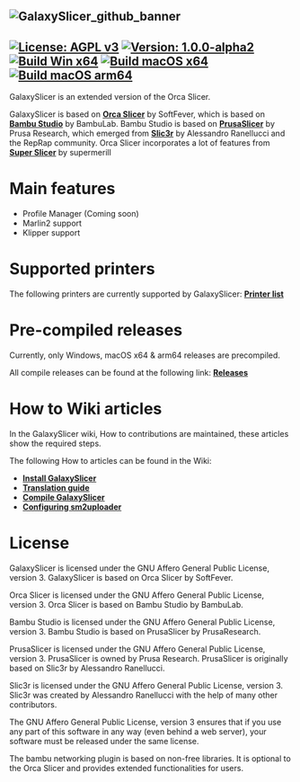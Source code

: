![GalaxySlicer_github_banner](https://github.com/fr3ak2402/GalaxySlicer/assets/96239814/31a440c6-fa99-42f0-af4a-f8589d34dfb8)
-------------------------------------
[![License: AGPL v3](https://img.shields.io/badge/License-AGPL_v3-blue.svg)](https://github.com/fr3ak2402/GalaxySlicer/blob/dev/LICENSE.txt)
[![Version: 1.0.0-alpha2](https://img.shields.io/badge/version-1.0.0--alpha2-693A71)](https://github.com/fr3ak2402/GalaxySlicer/releases/latest)
[![Build Win x64](https://github.com/fr3ak2402/GalaxySlicer/actions/workflows/build_win_x64.yml/badge.svg)](https://github.com/fr3ak2402/GalaxySlicer/actions/workflows/build_win_x64.yml)
[![Build macOS x64](https://github.com/fr3ak2402/GalaxySlicer/actions/workflows/build_macOS_x64.yml/badge.svg)](https://github.com/fr3ak2402/GalaxySlicer/actions/workflows/build_macOS_x64.yml)
[![Build macOS arm64](https://github.com/fr3ak2402/GalaxySlicer/actions/workflows/build_macOS_arm64.yml/badge.svg)](https://github.com/fr3ak2402/GalaxySlicer/actions/workflows/build_macOS_arm64.yml)
-------------------------------------

GalaxySlicer is an extended version of the Orca Slicer.

GalaxySlicer is based on **[Orca Slicer](https://github.com/SoftFever/OrcaSlicer)** by SoftFever, which is based on **[Bambu Studio](https://github.com/bambulab/BambuStudio)** by BambuLab. Bambu Studio is based on **[PrusaSlicer](https://github.com/prusa3d/PrusaSlicer)** by Prusa Research, which emerged from **[Slic3r](https://github.com/Slic3r/Slic3r)** by Alessandro Ranellucci and the RepRap community. Orca Slicer incorporates a lot of features from **[Super Slicer](https://github.com/supermerill/SuperSlicer)** by supermerill

# Main features
- Profile Manager (Coming soon)
- Marlin2 support
- Klipper support

# Supported printers

The following printers are currently supported by GalaxySlicer: **[Printer list](https://github.com/fr3ak2402/GalaxySlicer-Profile-Library/wiki/Supported-printers)**

# Pre-compiled releases
Currently, only Windows, macOS x64 & arm64 releases are precompiled.

All compile releases can be found at the following link: **[Releases](https://github.com/fr3ak2402/GalaxySlicer/releases)**

# How to Wiki articles
In the GalaxySlicer wiki, How to contributions are maintained, these articles show the required steps. 

The following How to articles can be found in the Wiki:

* **[Install GalaxySlicer](https://github.com/fr3ak2402/GalaxySlicer/wiki/Install-GalaxySlicer)**
* **[Translation guide](https://github.com/fr3ak2402/GalaxySlicer/wiki/Translation-guide)**
* **[Compile GalaxySlicer](https://github.com/fr3ak2402/GalaxySlicer/wiki/Compile-GalaxySlicer)**
* **[Configuring sm2uploader](https://github.com/fr3ak2402/GalaxySlicer/wiki/Configuring-sm2uploader)**

# License
GalaxySlicer is licensed under the GNU Affero General Public License, version 3. GalaxySlicer is based on Orca Slicer by SoftFever.

Orca Slicer is licensed under the GNU Affero General Public License, version 3. Orca Slicer is based on Bambu Studio by BambuLab.

Bambu Studio is licensed under the GNU Affero General Public License, version 3. Bambu Studio is based on PrusaSlicer by PrusaResearch.

PrusaSlicer is licensed under the GNU Affero General Public License, version 3. PrusaSlicer is owned by Prusa Research. PrusaSlicer is originally based on Slic3r by Alessandro Ranellucci.

Slic3r is licensed under the GNU Affero General Public License, version 3. Slic3r was created by Alessandro Ranellucci with the help of many other contributors.

The GNU Affero General Public License, version 3 ensures that if you use any part of this software in any way (even behind a web server), your software must be released under the same license.

The bambu networking plugin is based on non-free libraries. It is optional to the Orca Slicer and provides extended functionalities for users.
